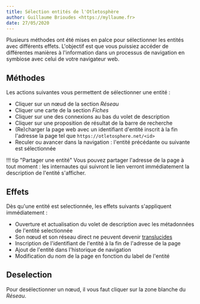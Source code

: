 ```yaml
---
title: Sélection entités de l'Otletosphère
author: Guillaume Brioudes <https://myllaume.fr>
date: 27/05/2020
---
```


Plusieurs méthodes ont été mises en palce pour sélectionner les entités avec différents effets. L'objectif est que vous puissiez accéder de différentes manières à l'information dans un processus de navigation en symbiose avec celui de votre navigateur web.

## Méthodes

Les actions suivantes vous permettent de sélectionner une entité :

- Cliquer sur un nœud de la section *Réseau*
- Cliquer une carte de la section *Fiches*
- Cliquer sur une des connexions au bas du volet de description
- Cliquer sur une proposition de résultat de la barre de recherche
- (Re)charger la page web avec un identifiant d'entité inscrit à la fin l'adresse la page tel que `https://otletosphere.net/<id>`
- Reculer ou avancer dans la navigation : l'entité précédante ou suivante est sélectionnée

!!! tip "Partager une entité"
	Vous pouvez partager l'adresse de la page à tout moment : les internautes qui suivront le lien verront immédiatement la description de l'entité s'afficher.

## Effets

Dès qu'une entité est selectionnée, les effets suivants s'appliquent immédiatement :

- Ouverture et actualisation du volet de description avec les métadonnées de l'entité selectionnée
- Son nœud et son réseau direct ne peuvent devenir [translucides](./navigation-reseau.md#transparence)
- Inscription de l'identifiant de l'entité à la fin de l'adresse de la page
- Ajout de l'entité dans l'historique de navigation
- Modification du nom de la page en fonction du label de l'entité

## Deselection

Pour desélectionner un nœud, il vous faut cliquer sur la zone blanche du *Réseau*.